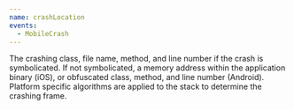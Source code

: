 ```yaml
---
name: crashLocation
events:
  - MobileCrash
---
```


The crashing class, file name, method, and line number if the crash is symbolicated. If not symbolicated, a memory address within the application binary (iOS), or obfuscated class, method, and line number (Android). Platform specific algorithms are applied to the stack to determine the crashing frame.
